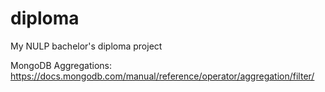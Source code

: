 # diploma
My NULP bachelor's diploma project

MongoDB Aggregations:
https://docs.mongodb.com/manual/reference/operator/aggregation/filter/
